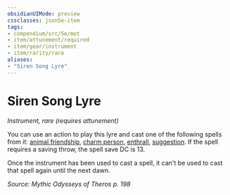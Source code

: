 ```yaml
---
obsidianUIMode: preview
cssclasses: json5e-item
tags:
- compendium/src/5e/mot
- item/attunement/required
- item/gear/instrument
- item/rarity/rare
aliases: 
- "Siren Song Lyre"
---
```

# Siren Song Lyre
*Instrument, rare (requires attunement)*  


You can use an action to play this lyre and cast one of the following spells from it: [animal friendship](animal-friendship.md), [charm person](charm-person.md), [enthrall](enthrall.md), [suggestion](suggestion.md). If the spell requires a saving throw, the spell save DC is 13.

Once the instrument has been used to cast a spell, it can't be used to cast that spell again until the next dawn.

*Source: Mythic Odysseys of Theros p. 198*